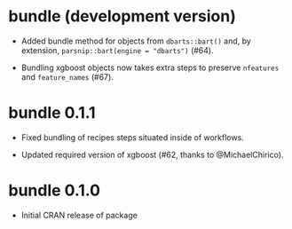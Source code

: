 # bundle (development version)

* Added bundle method for objects from `dbarts::bart()` and, by extension,
  `parsnip::bart(engine = "dbarts")` (#64).

* Bundling xgboost objects now takes extra steps to preserve `nfeatures` and `feature_names` (#67).

# bundle 0.1.1

* Fixed bundling of recipes steps situated inside of workflows.

* Updated required version of xgboost (#62, thanks to @MichaelChirico).

# bundle 0.1.0

* Initial CRAN release of package
